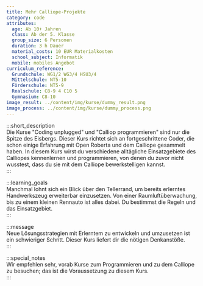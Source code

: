 ```yaml
---
title: Mehr Calliope-Projekte
category: code
attributes:
  age: Ab 10+ Jahren
  class: Ab der 5. Klasse
  group_size: 6 Personen
  duration: 3 h Dauer
  material_costs: 10 EUR Materialkosten
  school_subject: Informatik
  mobile: mobiles Angebot
curriculum_reference:
  Grundschule: WG1/2 WG3/4 HSU3/4  
  Mittelschule: NT5-10
  Förderschule: NT5-9   
  Realschule: C8-9 4 C10 5
  Gymnasium: C8-10
image_result: ../content/img/kurse/dummy_result.png
image_process: ../content/img/kurse/dummy_process.png
---
```

:::short_description  
Die Kurse "Coding unplugged" und "Calliop programmieren" sind nur die Spitze des Eisbergs. Dieser Kurs richtet sich an fortgeschrittene Coder, die schon einige Erfahrung mit Open Roberta und dem Calliope gesammelt haben. In diesem Kurs wirst du verschiedene alltägliche Einsatzgebiete des Calliopes kennenlernen und programmieren, von denen du zuvor nicht wusstest, dass du sie mit dem Calliope bewerkstelligen kannst.     
:::

:::learning_goals  
Manchmal lohnt sich ein Blick über den Tellerrand, um bereits erlerntes Handwerkszeug erweiterbar einzusetzen. Von einer Raumluftüberwachung, bis zu einem kleinen Rennauto ist alles dabei. Du bestimmst die Regeln und das Einsatzgebiet.             
:::

:::message  
Neue Lösungsstrategien mit Erlerntem zu entwickeln und umzusetzen ist ein schwieriger Schritt. Dieser Kurs liefert dir die nötigen Denkanstöße.      
:::  

:::special_notes  
Wir empfehlen sehr,  vorab Kurse zum Programmieren und zu dem Calliope zu besuchen; das ist die Voraussetzung zu diesem Kurs.     
:::
